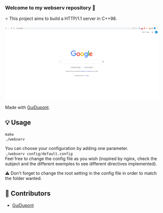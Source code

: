 ### Welcome to my webserv repository 👋

⭐️ This project aims to build a HTTP/1.1 server in C++98. 

<p align="center">
	<img src="./webserv.gif" >
</p>

Made with [GuiDupont](https://github.com/GuiDupont/webserv_42).

## 💡 Usage

```
make
./webserv
```

You can choose your configuration by adding one parameter.<br>
```./webserv config/default.config```<br>
Feel free to change the config file as you wish (inspired by nginx, check the subject and the different exemples to see different directives implemented).<br>

⚠️ Don't forget to change the root setting in the config file in order to match the folder wanted.

## 👷 Contributors
- [GuiDupont](https://github.com/GuiDupont/)